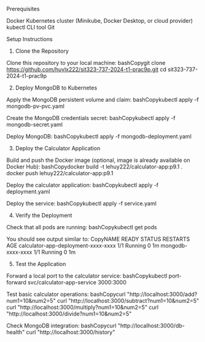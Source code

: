 Prerequisites

Docker
Kubernetes cluster (Minikube, Docker Desktop, or cloud provider)
kubectl CLI tool
Git

Setup Instructions
1. Clone the Repository

Clone this repository to your local machine:
bashCopygit clone https://github.com/huylx222/sit323-737-2024-t1-prac9p.git
cd sit323-737-2024-t1-prac9p


2. Deploy MongoDB to Kubernetes

Apply the MongoDB persistent volume and claim:
bashCopykubectl apply -f mongodb-pv-pvc.yaml

Create the MongoDB credentials secret:
bashCopykubectl apply -f mongodb-secret.yaml

Deploy MongoDB:
bashCopykubectl apply -f mongodb-deployment.yaml


3. Deploy the Calculator Application

Build and push the Docker image (optional, image is already available on Docker Hub):
bashCopydocker build -t lehuy222/calculator-app:p9.1 .
docker push lehuy222/calculator-app:p9.1

Deploy the calculator application:
bashCopykubectl apply -f deployment.yaml

Deploy the service:
bashCopykubectl apply -f service.yaml


4. Verify the Deployment

Check that all pods are running:
bashCopykubectl get pods

You should see output similar to:
CopyNAME                                       READY   STATUS    RESTARTS   AGE
calculator-app-deployment-xxxx-xxxx        1/1     Running   0          1m
mongodb-xxxx-xxxx                          1/1     Running   0          1m


5. Test the Application

Forward a local port to the calculator service:
bashCopykubectl port-forward svc/calculator-app-service 3000:3000

Test basic calculator operations:
bashCopycurl "http://localhost:3000/add?num1=10&num2=5"
curl "http://localhost:3000/subtract?num1=10&num2=5"
curl "http://localhost:3000/multiply?num1=10&num2=5"
curl "http://localhost:3000/divide?num1=10&num2=5"

Check MongoDB integration:
bashCopycurl "http://localhost:3000/db-health"
curl "http://localhost:3000/history"
